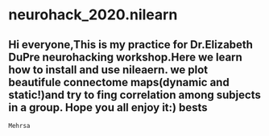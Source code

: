 # neurohack_2020.nilearn
 Hi everyone,This is my practice for Dr.Elizabeth DuPre neurohacking workshop.Here we learn how to install and use nileaern. we plot beautifule connectome maps(dynamic and static!)and try to fing correlation among subjects in a group.
Hope you all enjoy it:)
bests 
---
`Mehrsa`

